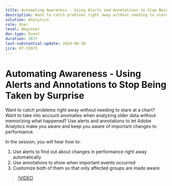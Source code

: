 ```yaml
---
title: Automating Awareness - Using Alerts and Annotations to Stop Being Taken by Surprise
description: Want to catch problems right away without needing to stare at a chart? Want to take into account anomalies when analyzing older data without memorizing what happened? Use alerts and annotations to let Adobe Analytics make you aware and keep you aware of important changes to performance. In the session, you will hear how to 1. Use alerts to find out about changes in performance right away automatically 2. Use annotations to show when important events occurred  3. Customize both of them so that only affected groups are made aware
solution: Analytics
role: User
level: Beginner
doc-type: Event
duration: 2677
last-substantial-update: 2024-08-30
jira: KT-15973
---
```


# Automating Awareness - Using Alerts and Annotations to Stop Being Taken by Surprise

Want to catch problems right away without needing to stare at a chart? Want to take into account anomalies when analyzing older data without memorizing what happened? Use alerts and annotations to let Adobe Analytics make you aware and keep you aware of important changes to performance. 

In the session, you will hear how to: 

1. Use alerts to find out about changes in performance right away automatically 
2. Use annotations to show when important events occurred  
3. Customize both of them so that only affected groups are made aware

>[!VIDEO](https://video.tv.adobe.com/v/3432745/?learn=on)
